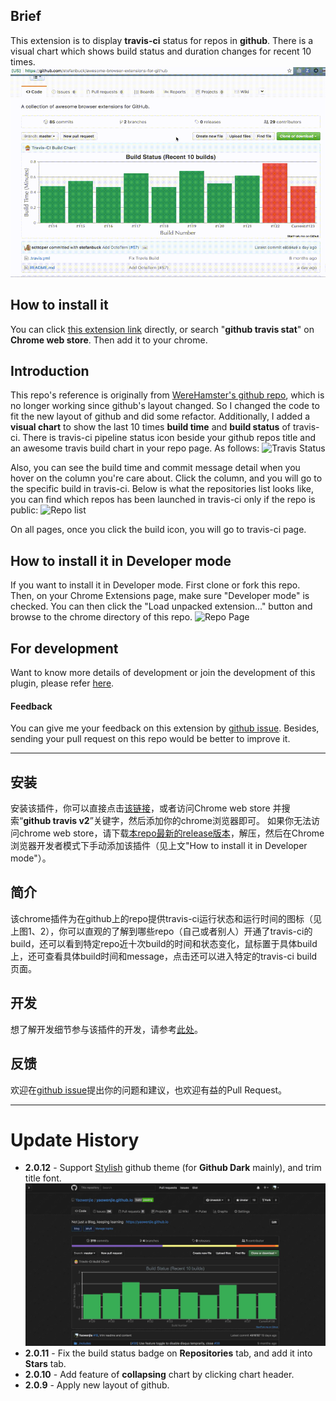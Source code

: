 ## Brief
This extension is to display __travis-ci__ status for repos in __github__. There is a visual chart which shows build status and  duration changes for recent 10 times.
![GIF](imgs/animation.gif)

## How to install it
You can click [this extension link](https://chrome.google.com/webstore/detail/github-travis-stat/ekkfhiophiaakmeppcnkblpbbjlnlnmh) directly, or search "__github travis stat__" on __Chrome web store__. Then add it to your chrome.

## Introduction
This repo's reference is originally from [WereHamster's github repo](https://github.com/wereHamster/github-travis-chrome-extension), which is no longer working since github's layout changed. So I changed the code to fit the new layout of github and did some refactor. Additionally, I added a __visual chart__ to show the last 10 times __build time__ and __build status__ of travis-ci. There is travis-ci pipeline status icon beside your github repos title and an awesome travis build chart in your repo page. As follows:
![Travis Status](imgs/4.png)

Also, you can see the build time and commit message detail when you hover on the column you're care about. Click the column, and you will go to the specific build in travis-ci.
Below is what the repositories list looks like, you can find which repos has been launched in travis-ci only if the repo is public:
![Repo list](imgs/2-new.png)

On all pages, once you click the build icon, you will go to travis-ci page.

## How to install it in Developer mode
If you want to install it in Developer mode. First clone or fork this repo. Then, on your Chrome Extensions page, make sure "Developer mode" is checked. You can then click the "Load unpacked extension..." button and browse to the chrome directory of this repo.
![Repo Page](imgs/3.png)

## For development
Want to know more details of development or join the development of this plugin, please refer [here](src/README.md).

#### Feedback
You can give me your feedback on this extension by [github issue](https://github.com/Yaowenjie/travis-github-chrome-extension/issues).
Besides, sending your pull request on this repo would be better to improve it.

--------

## 安装
安装该插件，你可以直接点击[该链接](https://chrome.google.com/webstore/detail/github-travis-stat/ekkfhiophiaakmeppcnkblpbbjlnlnmh)，或者访问Chrome web store 并搜索“__github travis v2__”关键字，然后添加你的chrome浏览器即可。
如果你无法访问chrome web store，请下载[本repo最新的release版本](https://github.com/Yaowenjie/travis-github-chrome-extension/releases)，解压，然后在Chrome浏览器开发者模式下手动添加该插件（见上文"How to install it in Developer mode"）。

## 简介
该chrome插件为在github上的repo提供travis-ci运行状态和运行时间的图标（见上图1、2），你可以直观的了解到哪些repo（自己或者别人）开通了travis-ci的build，还可以看到特定repo近十次build的时间和状态变化，鼠标置于具体build上，还可查看具体build时间和message，点击还可以进入特定的travis-ci build页面。

## 开发
想了解开发细节参与该插件的开发，请参考[此处](src/README.md)。

## 反馈
欢迎在[github issue](https://github.com/Yaowenjie/travis-github-chrome-extension/issues)提出你的问题和建议，也欢迎有益的Pull Request。


--------
# Update History

- **2.0.12** - Support [Stylish](https://chrome.google.com/webstore/detail/stylish-custom-themes-for/fjnbnpbmkenffdnngjfgmeleoegfcffe?hl=en) github theme (for **Github Dark** mainly), and trim title font.
![Github Drak](imgs/dark.jpg)
- **2.0.11** - Fix the build status badge on **Repositories** tab, and add it into **Stars** tab.
- **2.0.10** - Add feature of **collapsing** chart by clicking chart header.
- **2.0.9** - Apply new layout of github.
